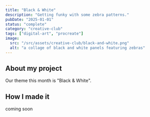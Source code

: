 ```yaml
---
title: "Black & White"
description: "Getting funky with some zebra patterns."
pubDate: "2025-01-01"
status: "complete"
category: "creative-club"
tags: ["digital-art", "procreate"]
image:
  src: "/src/assets/creative-club/black-and-white.png"
  alt: "a collage of black and white panels featuring zebras"
---
```


## About my project

Our theme this month is "Black & White".

## How I made it

coming soon
